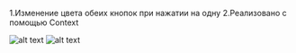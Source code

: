 1.Изменение цвета обеих кнопок при нажатии на одну
2.Реализовано с помощью Context

![alt text](src/img/1.png)
![alt text](src/img/2.png)